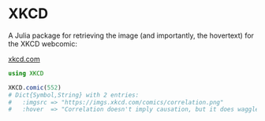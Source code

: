 # XKCD

A Julia package for retrieving the image (and importantly, the hovertext) for the XKCD webcomic:

[xkcd.com](https://xkcd.com)

```julia
using XKCD

XKCD.comic(552)
# Dict{Symbol,String} with 2 entries:
#   :imgsrc => "https://imgs.xkcd.com/comics/correlation.png"
#   :hover  => "Correlation doesn't imply causation, but it does waggle its eyebrows suggestively and gesture furtively while mouthing 'look over there'."
```